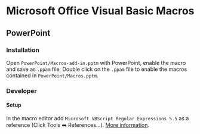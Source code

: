 # Microsoft Office Visual Basic Macros

## PowerPoint

### Installation

Open `PowerPoint/Macros-add-in.pptm` with PowerPoint, enable the macro and save as `.ppam` file.
Double click on the `.ppam` file to enable the macros contained in `PowerPoint/Macros.pptm`.

### Developer

#### Setup

In the macro editor add `Microsoft VBScript Regular Expressions 5.5` as a reference (Click Tools :arrow_right: References...). [More information](https://stackoverflow.com/questions/22542834/how-to-use-regular-expressions-regex-in-microsoft-excel-both-in-cell-and-loops).
